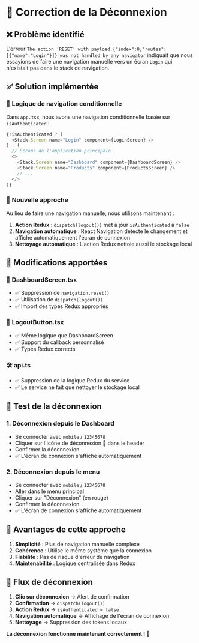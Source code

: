 # 🔧 Correction de la Déconnexion

## ❌ **Problème identifié**

L'erreur `The action 'RESET' with payload {"index":0,"routes":[{"name":"Login"}]} was not handled by any navigator` indiquait que nous essayions de faire une navigation manuelle vers un écran `Login` qui n'existait pas dans le stack de navigation.

## ✅ **Solution implémentée**

### 🔄 **Logique de navigation conditionnelle**

Dans `App.tsx`, nous avons une navigation conditionnelle basée sur `isAuthenticated` :

```typescript
{!isAuthenticated ? (
  <Stack.Screen name="Login" component={LoginScreen} />
) : (
  // Écrans de l'application principale
  <>
    <Stack.Screen name="Dashboard" component={DashboardScreen} />
    <Stack.Screen name="Products" component={ProductsScreen} />
    // ...
  </>
)}
```

### 🎯 **Nouvelle approche**

Au lieu de faire une navigation manuelle, nous utilisons maintenant :

1. **Action Redux** : `dispatch(logout())` met à jour `isAuthenticated` à `false`
2. **Navigation automatique** : React Navigation détecte le changement et affiche automatiquement l'écran de connexion
3. **Nettoyage automatique** : L'action Redux nettoie aussi le stockage local

## 🔧 **Modifications apportées**

### 📱 **DashboardScreen.tsx**
- ✅ Suppression de `navigation.reset()`
- ✅ Utilisation de `dispatch(logout())`
- ✅ Import des types Redux appropriés

### 🔧 **LogoutButton.tsx**
- ✅ Même logique que DashboardScreen
- ✅ Support du callback personnalisé
- ✅ Types Redux corrects

### 🛠️ **api.ts**
- ✅ Suppression de la logique Redux du service
- ✅ Le service ne fait que nettoyer le stockage local

## 🧪 **Test de la déconnexion**

### 1. **Déconnexion depuis le Dashboard**
- Se connecter avec `mobile` / `12345678`
- Cliquer sur l'icône de déconnexion 🔴 dans le header
- Confirmer la déconnexion
- ✅ L'écran de connexion s'affiche automatiquement

### 2. **Déconnexion depuis le menu**
- Se connecter avec `mobile` / `12345678`
- Aller dans le menu principal
- Cliquer sur "Déconnexion" (en rouge)
- Confirmer la déconnexion
- ✅ L'écran de connexion s'affiche automatiquement

## 🎯 **Avantages de cette approche**

1. **Simplicité** : Plus de navigation manuelle complexe
2. **Cohérence** : Utilise le même système que la connexion
3. **Fiabilité** : Pas de risque d'erreur de navigation
4. **Maintenabilité** : Logique centralisée dans Redux

## 🔄 **Flux de déconnexion**

1. **Clic sur déconnexion** → Alert de confirmation
2. **Confirmation** → `dispatch(logout())`
3. **Action Redux** → `isAuthenticated = false`
4. **Navigation automatique** → Affichage de l'écran de connexion
5. **Nettoyage** → Suppression des tokens locaux

**La déconnexion fonctionne maintenant correctement !** 🚀 